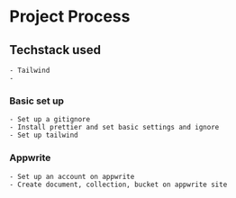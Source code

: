 # Project Process

## Techstack used

    - Tailwind
    -

### Basic set up

    - Set up a gitignore
    - Install prettier and set basic settings and ignore
    - Set up tailwind

### Appwrite

    - Set up an account on appwrite
    - Create document, collection, bucket on appwrite site
